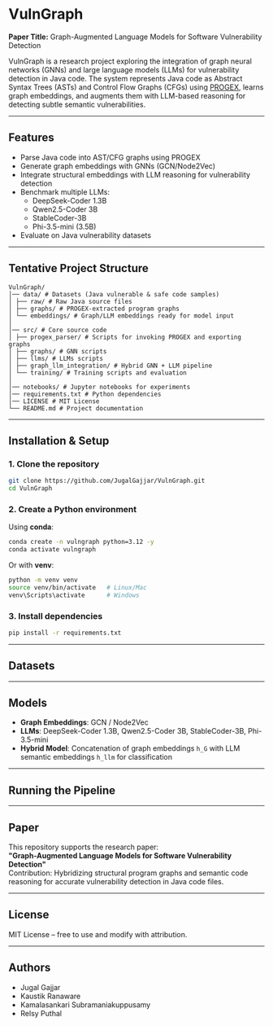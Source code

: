 # VulnGraph
**Paper Title:** Graph-Augmented Language Models for Software Vulnerability Detection

VulnGraph is a research project exploring the integration of graph neural networks (GNNs) and large language models (LLMs) for vulnerability detection in Java code.  The system represents Java code as Abstract Syntax Trees (ASTs) and Control Flow Graphs (CFGs) using [PROGEX](https://github.com/ghaffarian/progex), learns graph embeddings, and augments them with LLM-based reasoning for detecting subtle semantic vulnerabilities.

---

## Features
- Parse Java code into AST/CFG graphs using PROGEX  
- Generate graph embeddings with GNNs (GCN/Node2Vec)  
- Integrate structural embeddings with LLM reasoning for vulnerability detection  
- Benchmark multiple LLMs:  
  - DeepSeek-Coder 1.3B  
  - Qwen2.5-Coder 3B  
  - StableCoder-3B  
  - Phi-3.5-mini (3.5B)  
- Evaluate on Java vulnerability datasets  

---

## Tentative Project Structure
```
VulnGraph/
│── data/ # Datasets (Java vulnerable & safe code samples)
│ ├── raw/ # Raw Java source files
│ ├── graphs/ # PROGEX-extracted program graphs
│ └── embeddings/ # Graph/LLM embeddings ready for model input
│
│── src/ # Core source code
│ ├── progex_parser/ # Scripts for invoking PROGEX and exporting graphs
│ ├── graphs/ # GNN scripts
│ ├── llms/ # LLMs scripts
│ ├── graph_llm_integration/ # Hybrid GNN + LLM pipeline
│ └── training/ # Training scripts and evaluation
│
│── notebooks/ # Jupyter notebooks for experiments
│── requirements.txt # Python dependencies
│── LICENSE # MIT License
└── README.md # Project documentation
```

---

## Installation & Setup
### 1. Clone the repository
```bash
git clone https://github.com/JugalGajjar/VulnGraph.git
cd VulnGraph
```

### 2. Create a Python environment
Using **conda**:
```bash
conda create -n vulngraph python=3.12 -y
conda activate vulngraph
```
Or with **venv**:
```bash
python -m venv venv
source venv/bin/activate   # Linux/Mac
venv\Scripts\activate      # Windows
```

### 3. Install dependencies
```bash
pip install -r requirements.txt
```

---

## Datasets


---

## Models
- **Graph Embeddings**: GCN / Node2Vec
- **LLMs**: DeepSeek-Coder 1.3B, Qwen2.5-Coder 3B, StableCoder-3B, Phi-3.5-mini
- **Hybrid Model**: Concatenation of graph embeddings `h_G` with LLM semantic embeddings `h_llm` for classification

---

## Running the Pipeline


---

## Paper
This repository supports the research paper:  
**"Graph-Augmented Language Models for Software Vulnerability Detection"**  
Contribution: Hybridizing structural program graphs and semantic code reasoning for accurate vulnerability detection in Java code files.

---

## License
MIT License – free to use and modify with attribution.

---

## Authors
- Jugal Gajjar
- Kaustik Ranaware
- Kamalasankari Subramaniakuppusamy
- Relsy Puthal